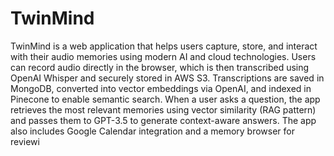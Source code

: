 # TwinMind

TwinMind is a web application that helps users capture, store, and interact with their audio memories using modern AI and cloud technologies. Users can record audio directly in the browser, which is then transcribed using OpenAI Whisper and securely stored in AWS S3. Transcriptions are saved in MongoDB, converted into vector embeddings via OpenAI, and indexed in Pinecone to enable semantic search. When a user asks a question, the app retrieves the most relevant memories using vector similarity (RAG pattern) and passes them to GPT-3.5 to generate context-aware answers. The app also includes Google Calendar integration and a memory browser for reviewi
